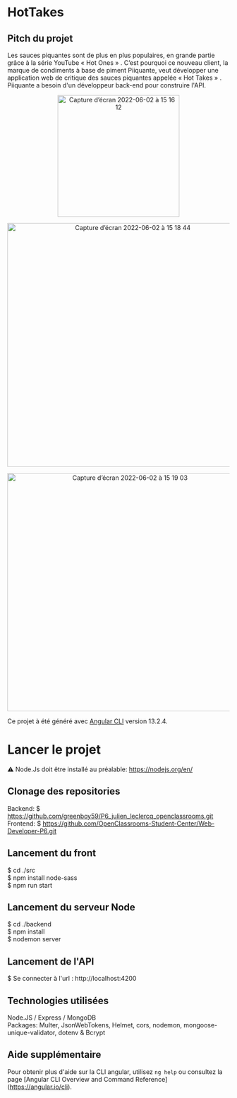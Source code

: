 # HotTakes

## Pitch du projet
Les sauces piquantes sont de plus en plus populaires, en grande partie grâce à la série YouTube « Hot Ones » . C’est pourquoi ce nouveau client, la marque de condiments à base de piment Piiquante, veut développer une application web de critique des sauces piquantes appelée « Hot Takes » . Piiquante a besoin d'un développeur back-end pour construire l'API.

 <p align="center"><img width="276" alt="Capture d’écran 2022-06-02 à 15 16 12" src="https://user-images.githubusercontent.com/81871149/171637764-f5c2c0b1-dc8e-4d62-8aca-d9c137f649e1.png"></p>
 
 <p align="center"><img width="553" alt="Capture d’écran 2022-06-02 à 15 18 44" src="https://user-images.githubusercontent.com/81871149/171638377-2bb47066-5225-435c-8ade-68581c99be83.png"></p>

 <p align="center"><img width="540" alt="Capture d’écran 2022-06-02 à 15 19 03" src="https://user-images.githubusercontent.com/81871149/171638410-1b639e4f-68bf-435d-8dc0-bb604f0d2291.png"></p>

Ce projet à été généré avec [Angular CLI](https://github.com/angular/angular-cli) version 13.2.4.

# Lancer le projet

⚠️ Node.Js doit être installé au préalable: https://nodejs.org/en/

## Clonage des repositories
Backend: $ https://github.com/greenboy59/P6_julien_leclercq_openclassrooms.git  
Frontend: $ https://github.com/OpenClassrooms-Student-Center/Web-Developer-P6.git 

## Lancement du front
$ cd ./src   
$ npm install node-sass   
$ npm run start   

## Lancement du serveur Node
$ cd ./backend  
$ npm install   
$ nodemon server   

## Lancement de l'API
$ Se connecter à l'url : http://localhost:4200

## Technologies utilisées
Node.JS / Express / MongoDB  
Packages: Multer, JsonWebTokens, Helmet, cors, nodemon, mongoose-unique-validator, dotenv & Bcrypt

## Aide supplémentaire

Pour obtenir plus d'aide sur la CLI angular, utilisez `ng help` ou consultez la page [Angular CLI Overview and Command Reference] (https://angular.io/cli).